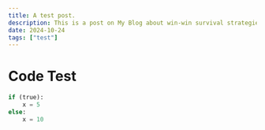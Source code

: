 ```yaml
---
title: A test post.
description: This is a post on My Blog about win-win survival strategies.
date: 2024-10-24
tags: ["test"]
---
```

# Code Test
```python
if (true):
    x = 5
else:
    x = 10
```